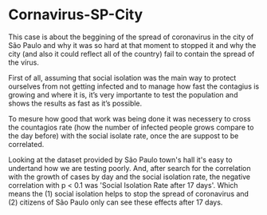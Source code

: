 # Cornavirus-SP-City

This case is about the beggining of the spread of coronavirus in the city of São Paulo and why it was so hard at that moment to stopped it and why the city (and also it could reflect all of the country) fail to contain the spread of the vírus.

First of all, assuming that social isolation was the main way to protect ourselves from not getting infected and to manage how fast the contagius is growing and where it is, it’s very importante to test the population and shows the results as fast as it’s possible.

To mesure how good that work was being done it was necessery to cross the countagios rate (how the number of infected people grows compare to the day before) with the social isolate rate, once the are suppost to be correlated.

Looking at the dataset provided by São Paulo town's hall it's easy to undertand how we are testing poorly. And, after search for the correlation with the growth of cases by day and the social isolation rate, the negative correlation with p < 0.1 was 'Social Isolation Rate after 17 days'. Which means the (1) social isolation helps to stop the spread of coronavirus and (2) citizens of São Paulo only can see these effects after 17 days.





